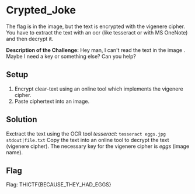 # Crypted_Joke
The flag is in the image, but the text is encrypted with the vigenere cipher. You have to extract the text with an ocr (like tesseract or with MS OneNote) and then decrypt it.

**Description of the Challenge:**
Hey man, I can't read the text in the image <Link>. 
Maybe I need a key or something else? 
Can you help?

## Setup
1. Encrypt clear-text using an online tool which implements the vigenere cipher.
2. Paste ciphertext into an image. 

## Solution
Exctract the text using the OCR tool *tesseract*:
```tesseract eggs.jpg stdout|file.txt```
Copy the text into an online tool to decrypt the text (vigenere cipher). The necessary key for the vigenere cipher is *eggs* (image name).

## Flag
Flag: THICTF{BECAUSE_THEY_HAD_EGGS}
